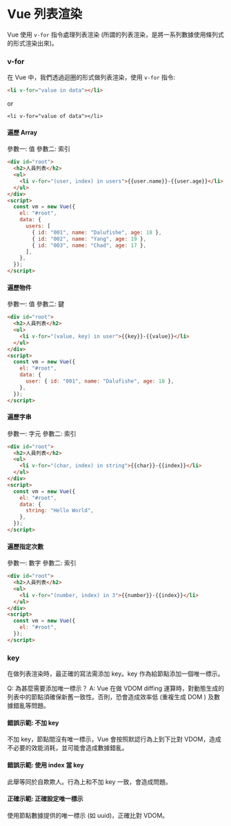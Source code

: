# Vue 列表渲染

Vue 使用 `v-for` 指令處理列表渲染 (所謂的列表渲染，是將一系列數據使用條列式的形式渲染出來)。

### v-for

在 Vue 中，我們透過迴圈的形式做列表渲染，使用 `v-for` 指令:

```html
<li v-for="value in data"></li>
```

or

```
<li v-for="value of data"></li>
```

#### 遍歷 Array

參數一: 值
參數二: 索引

```html
<div id="root">
  <h2>人員列表</h2>
  <ul>
    <li v-for="(user, index) in users">{{user.name}}-{{user.age}}</li>
  </ul>
</div>
<script>
  const vm = new Vue({
    el: "#root",
    data: {
      users: [
        { id: "001", name: "Dalufishe", age: 18 },
        { id: "002", name: "Yang", age: 19 },
        { id: "003", name: "Chad", age: 17 },
      ],
    },
  });
</script>
```

#### 遍歷物件

參數一: 值
參數二: 鍵

```html
<div id="root">
  <h2>人員列表</h2>
  <ul>
    <li v-for="(value, key) in user">{{key}}-{{value}}</li>
  </ul>
</div>
<script>
  const vm = new Vue({
    el: "#root",
    data: {
      user: { id: "001", name: "Dalufishe", age: 18 },
    },
  });
</script>
```

#### 遍歷字串

參數一: 字元
參數二: 索引

```html
<div id="root">
  <h2>人員列表</h2>
  <ul>
    <li v-for="(char, index) in string">{{char}}-{{index}}</li>
  </ul>
</div>
<script>
  const vm = new Vue({
    el: "#root",
    data: {
      string: "Hello World",
    },
  });
</script>
```

#### 遍歷指定次數

參數一: 數字
參數二: 索引

```html
<div id="root">
  <h2>人員列表</h2>
  <ul>
    <li v-for="(number, index) in 3">{{number}}-{{index}}</li>
  </ul>
</div>
<script>
  const vm = new Vue({
    el: "#root",
  });
</script>
```

### key

在做列表渲染時，最正確的寫法需添加 key。key 作為給節點添加一個唯一標示。

Q: 為甚麼需要添加唯一標示？
A: Vue 在做 VDOM diffing 運算時，對動態生成的列表中的節點須確保新舊一致性。否則，恐會造成效率低 (重複生成 DOM  ) 及數據錯亂等問題。

#### 錯誤示範: 不加 key

不加 key，節點間沒有唯一標示，Vue 會按照默認行為上到下比對 VDOM，造成不必要的效能消耗，並可能會造成數據錯亂。

#### 錯誤示範: 使用 index 當 key

此舉等同於自欺欺人。行為上和不加 key 一致，會造成問題。

#### 正確示範: 正確設定唯一標示

使用節點數據提供的唯一標示 (如 uuid)，正確比對 VDOM。